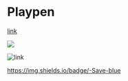 # Playpen

[link](http://www.google.com/)

![](https://img.shields.io/badge/-Save-blue)

![link](https://img.shields.io/badge/-Save-blue)


https://img.shields.io/badge/-Save-blue
